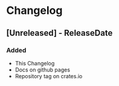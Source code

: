 # Changelog

## [Unreleased] - ReleaseDate
### Added
- This Changelog
- Docs on github pages
- Repository tag on crates.io
